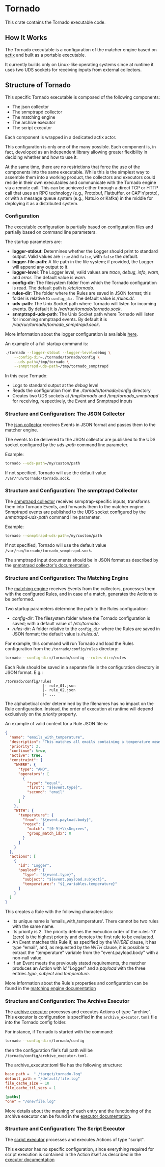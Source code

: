 # Tornado

This crate contains the Tornado executable code.



## How It Works

The Tornado executable is a configuration of the matcher engine based on [actix](https://github.com/actix/actix) and 
built as a portable executable.

It currently builds only on Linux-like operating systems since at runtime it uses two UDS sockets
for receiving inputs from external collectors.



## Structure of Tornado

This specific Tornado executable is composed of the following components:
- The json collector 
- The snmptrapd collector
- The matching engine 
- The archive executor
- The script executor
    
Each component is wrapped in a dedicated actix actor.
 
This configuration is only one of the many possible.  Each component is, in fact, developed as an
independent library allowing greater flexibility in deciding whether and how to use it.

At the same time, there are no restrictions that force the use of the components into the same
executable.  While this is the simplest way to assemble them into a working product, the
collectors and executors could reside in their own executables and communicate with the Tornado
engine via a remote call.  This can be achieved either through a direct TCP or HTTP call that
uses an RPC technology (e.g., Protobuf, Flatbuffer, or CAP'n'proto), or with a message queue
system (e.g., Nats.io or Kafka) in the middle for deploying it as a distributed system.



### Configuration

The executable configuration is partially based on configuration files and partially based on
command line parameters.

The startup parameters are:
- __logger-stdout__:  Determines whether the Logger should print to standard output. 
  Valid values are `true` and `false`, with `false` the default.
- __logger-file-path__:  A file path in the file system; if provided, the Logger will 
  append any output to it.
- __logger-level__:  The Logger level; valid values are _trace_, _debug_, _info_, _warn_, and
  _error_.  The default value is _warn_.
- __config-dir__:  The filesystem folder from which the Tornado configuration is read.
  The default path is _/etc/tornado_.
- __rules-dir__:  The folder where the Rules are saved in JSON format; 
  this folder is relative to `config_dir`.  The default value is _/rules.d/_.
- __uds-path__:  The Unix Socket path where Tornado will listen for incoming events.
  By default it is _/var/run/tornado/tornado.sock_.
- __snmptrapd-uds-path__:  The Unix Socket path where Tornado will listen for incoming snmptrapd events.
  By default it is _/var/run/tornado/tornado_snmptrapd.sock_.
  
More information about the logger configuration is available [here](../../../common/logger/doc/README.md).

An example of a full startup command is:
```bash
./tornado --logger-stdout --logger-level=debug \
    --config-dir=./tornado/tornado/config \
    --uds-path=/tmp/tornado \
    --snmptrapd-uds-path=/tmp/tornado_snmptrapd
```

In this case Tornado:
- Logs to standard output at the _debug_ level
- Reads the configuration from the _./tornado/tornado/config_ directory
- Creates two UDS sockets at _/tmp/tornado_ and _/tmp/tornado_snmptrapd_ for receiving,
  respectively, the Event and Snmptrapd inputs  



### Structure and Configuration: The JSON Collector

The [json collector](../../../collector/json/doc/README.md)
receives Events in JSON format and passes them to the matcher engine.

The events to be delivered to the JSON collector are published to the UDS socket
configured by the _uds-path_ command line parameter.

Example:
```bash
tornado --uds-path=/my/custom/path
```   

If not specified, Tornado will use the default value `/var/run/tornado/tornado.sock`.



### Structure and Configuration:  The snmptrapd Collector

The [snmptrapd collector](../../../collector/snmptrapd/doc/README.md) receives snmptrap-specific
inputs, transforms them into Tornado Events, and forwards them to the matcher engine.  Snmptrapd
events are published to the UDS socket configured by the _snmptrapd-uds-path_ command line
parameter.

Example:
```bash
tornado --snmptrapd-uds-path=/my/custom/path
```   

If not specified, Tornado will use the default value `/var/run/tornado/tornado_snmptrapd.sock`.

The snmptrapd input documents should be in JSON format as described by the 
[snmptrapd collector's documentation](../../../collector/snmptrapd/doc/README.md).



### Structure and Configuration:  The Matching Engine

The [matching engine](../../../engine/matcher/doc/README.md) receives Events from the collectors, 
processes them with the configured Rules, and in case of a match, generates the Actions to be 
performed.  

Two startup parameters determine the path to the Rules configuration:
- _config-dir_:  The filesystem folder where the Tornado configuration is saved; 
  with a default value of _/etc/tornado_.
- _rules-dir_:  A folder relative to the `config_dir` where the Rules are saved in JSON format; 
  the default value is _/rules.d/_.

For example, this command will run Tornado and load the Rules configuration from the 
`/tornado/config/rules` directory:
```bash
tornado --config-dir=/tornado/config --rules-dir=/rules
```  

Each Rule should be saved in a separate file in the configuration directory in JSON format.
E.g.:
```
/tornado/config/rules
                 |- rule_01.json
                 |- rule_02.json
                 |- ...
```

The alphabetical order determined by the filenames has no impact on the Rule configuration.
Instead, the order of execution at runtime will depend exclusively on the _priority_ property.

An example of valid content for a Rule JSON file is:
```json
{
  "name": "emails_with_temperature",
  "description": "This matches all emails containing a temperature measurement.",
  "priority": 2,
  "continue": true,
  "active": true,
  "constraint": {
    "WHERE": {
      "type": "AND",
      "operators": [
        {
          "type": "equal",
          "first": "${event.type}",
          "second": "email"
        }
      ]
    },
    "WITH": {
      "temperature": {
        "from": "${event.payload.body}",
        "regex": {
          "match": "[0-9]+\\sDegrees",
          "group_match_idx": 0
        }
      }
    }
  },
  "actions": [
    {
      "id": "Logger",
      "payload": {
        "type": "${event.type}",
        "subject": "${event.payload.subject}",
        "temperature:": "${_variables.temperature}"
      }
    }
  ]
}
```

This creates a Rule with the following characteristics:
- Its unique name is 'emails_with_temperature'.  There cannot be two rules with the same name.
- Its priority is 2.  The priority defines the execution order of the rules:
  '0' (zero) is the highest priority and denotes the first rule to be evaluated.
- An Event matches this Rule if, as specified by the _WHERE_ clause, it has type "email", and, 
  as requested by the _WITH_ clause, it is possible to extract the "temperature" variable from
  the "event.payload.body" with a non-null value.
- If an Event meets the previously stated requirements, the matcher produces an Action 
  with _id_ "Logger" and a _payload_ with the three entries _type_, _subject_ and _temperature_. 

More information about the Rule's properties and configuration can be found in the 
[matching engine documentation](../../../engine/matcher/doc/README.md) 



### Structure and Configuration:  The Archive Executor

The [archive executor](../../../executor/archive/doc/README.md) processes and executes Actions 
of type "archive".  This executor is configuration is specified in the `archive_executor.toml`
file into the Tornado config folder.

For instance, if Tornado is started with the command:
```bash
tornado --config-dir=/tornado/config
```  
then the configuration file's full path will be `/tornado/config/archive_executor.toml`.

The archive_executor.toml file has the following structure:
```toml
base_path =  "./target/tornado-log"
default_path = "/default/file.log"
file_cache_size = 10
file_cache_ttl_secs = 1

[paths]
"one" = "/one/file.log"
```  

More details about the meaning of each entry and the functioning of the 
archive executor can be found in the 
[executor documentation](../../../executor/archive/doc/README.md). 



### Structure and Configuration:  The Script Executor

The [script executor](../../../executor/script/doc/README.md) processes and executes Actions 
of type "script".

This executor has no specific configuration, since everything required for script execution is
contained in the Action itself as described in the 
[executor documentation](../../../executor/script/doc/README.md)
